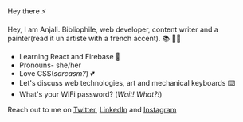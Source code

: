 Hey there ⚡

Hey, I am Anjali. Bibliophile, web developer, content writer and a painter(read it un artiste with a french accent). 📚 👩‍💻
 - Learning React and Firebase  🌱
 - Pronouns- she/her
 - Love CSS(*sarcasm?*) 💕
 - Let's discuss web technologies, art and mechanical keyboards ⌨️
 - What's your WiFi password? (*Wait! What?!*)

Reach out to me on [Twitter](https://twitter.com/_Anjali19_), [LinkedIn](https://www.linkedin.com/in/anjali-singh19) and [Instagram](https://www.instagram.com/_anjali19___/)


